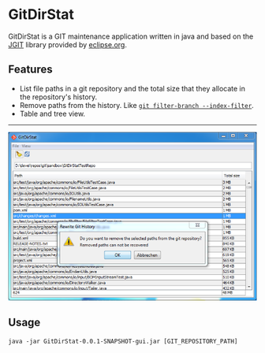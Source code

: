 GitDirStat
=============

GitDirStat is a GIT maintenance application written in java and based on the [JGIT](https://eclipse.org/jgit/) library provided by [eclipse.org](https://eclipse.org).

Features
-------

* List file paths in a git repository and the total size that they allocate in the repository's history.
* Remove paths from the history. Like [`git filter-branch --index-filter`](http://git-scm.com/docs/git-filter-branch).
* Table and tree view.


-----------


![GitDirStat Screenshot](src/site/res/GitDirStat_RemovePaths.PNG?raw=true)


Usage
-----

    java -jar GitDirStat-0.0.1-SNAPSHOT-gui.jar [GIT_REPOSITORY_PATH]


